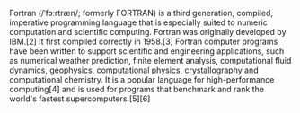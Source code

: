 Fortran (/ˈfɔːrtræn/; formerly FORTRAN) is a third generation, compiled, imperative programming language that is especially suited to numeric computation and scientific computing.
Fortran was originally developed by IBM.[2] It first compiled correctly in 1958.[3] Fortran computer programs have been written to support scientific and engineering applications, such as numerical weather prediction, finite element analysis, computational fluid dynamics, geophysics, computational physics, crystallography and computational chemistry. It is a popular language for high-performance computing[4] and is used for programs that benchmark and rank the world's fastest supercomputers.[5][6]
